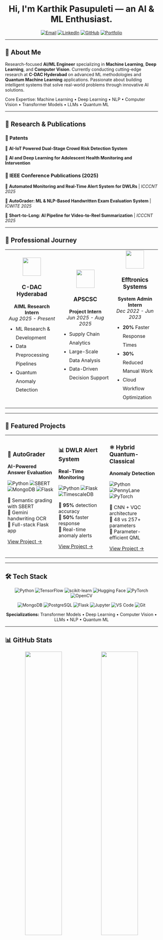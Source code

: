 <div align="center">

# Hi, I'm Karthik Pasupuleti — an AI & ML Enthusiast.


[![Email](https://img.shields.io/badge/Email-karthikpasupuletip%40gmail.com-D14836?style=for-the-badge&logo=gmail&logoColor=white)](mailto:karthikpasupuletip@gmail.com)
[![LinkedIn](https://img.shields.io/badge/LinkedIn-Connect-0077B5?style=for-the-badge&logo=linkedin&logoColor=white)](https://linkedin.com/in/karthik-pasupuleti-426238324)
[![GitHub](https://img.shields.io/badge/GitHub-Follow-181717?style=for-the-badge&logo=github&logoColor=white)](https://github.com/Karthikpasupuleti11)
[![Portfolio](https://img.shields.io/badge/Portfolio-Visit-FF6B6B?style=for-the-badge&logo=google-chrome&logoColor=white)](https://portfoliokarthik11.netlify.app)

</div>

---

## 🚀 About Me

Research-focused **AI/ML Engineer** specializing in **Machine Learning**, **Deep Learning**, and **Computer Vision**. Currently conducting cutting-edge research at **C-DAC Hyderabad** on advanced ML methodologies and **Quantum Machine Learning** applications. Passionate about building intelligent systems that solve real-world problems through innovative AI solutions.

Core Expertise: Machine Learning • Deep Learning • NLP • Computer Vision • Transformer Models • LLMs • Quantum ML

---

## 🔬 Research & Publications



### 📜 Patents



🔹 **AI-IoT Powered Dual-Stage Crowd Risk Detection System**

🔹 **AI and Deep Learning for Adolescent Health Monitoring and Intervention**



### 📄 IEEE Conference Publications (2025)



🔹 **Automated Monitoring and Real-Time Alert System for DWLRs** | *ICCCNT 2025*

🔹 **AutoGrader: ML & NLP-Based Handwritten Exam Evaluation System** | *ICWITE 2025*

🔹 **Short-to-Long: AI Pipeline for Video-to-Reel Summarization** | *ICCCNT 2025*

---

## 💼 Professional Journey

<table>
<tr>
<td width="35%">
<div align="center">
<img src="https://img.icons8.com/color/96/artificial-intelligence.png" width="60"/>
<h3>C-DAC Hyderabad</h3>
<b>AIML Research Intern</b><br/>
<i>Aug 2025 - Present</i>
</div>
<ul style="text-align: left; margin-top: 10px; line-height: 1.8;">
<li> ML Research & Development</li>
<li> Data Preprocessing Pipelines</li>
<li> Quantum Anomaly Detection</li>
</ul>
</td>

<td width="35%">
<div align="center">
<img src="https://img.icons8.com/color/96/database.png" width="60"/>
<h3>APSCSC</h3>
<b>Project Intern</b><br/>
<i>Jun 2025 - Aug 2025</i>
</div>
<ul style="text-align: left; margin-top: 10px; line-height: 1.8;">
<li> Supply Chain Analytics</li>
<li> Large-Scale Data Analysis</li>
<li> Data-Driven Decision Support</li>
</ul>
</td>

<td width="35%">
<div align="center">
<img src="https://img.icons8.com/color/96/computer.png" width="60"/>
<h3>Efftronics Systems</h3>
<b>System Admin Intern</b><br/>
<i>Dec 2022 - Jun 2023</i>
</div>
<ul style="text-align: left; margin-top: 10px; line-height: 1.8;">
<li> <b>20%</b> Faster Response Times</li>
<li> <b>30%</b> Reduced Manual Work</li>
<li> Cloud Workflow Optimization</li>
</ul>
</td>
</tr>
</table>

---

## 🎯 Featured Projects

<div align="center">

<table>
<tr>
<td width="33%">

### 🤖 AutoGrader
**AI-Powered Answer Evaluation**

![Python](https://img.shields.io/badge/Python-3776AB?style=flat-square&logo=python&logoColor=white)
![SBERT](https://img.shields.io/badge/SBERT-FF6B6B?style=flat-square)
![MongoDB](https://img.shields.io/badge/MongoDB-47A248?style=flat-square&logo=mongodb&logoColor=white)
![Flask](https://img.shields.io/badge/Flask-000000?style=flat-square&logo=flask&logoColor=white)

🔹 Semantic grading with SBERT  
🔹 Gemini handwriting OCR  
🔹 Full-stack Flask app

[View Project →](https://github.com/Karthikpasupuleti11/AI-Powered_Subjective_Answer_Evaluation_System.git)

</td>
<td width="33%">

### 📊 DWLR Alert System
**Real-Time Monitoring**

![Python](https://img.shields.io/badge/Python-3776AB?style=flat-square&logo=python&logoColor=white)
![Flask](https://img.shields.io/badge/Flask-000000?style=flat-square&logo=flask&logoColor=white)
![TimescaleDB](https://img.shields.io/badge/TimescaleDB-FDB515?style=flat-square)

🔹 **95%** detection accuracy  
🔹 **50%** faster response  
🔹 Real-time anomaly alerts

[View Project →](https://github.com/Karthikpasupuleti11/Automated-Data-Monitoring-and-Alert-System-for-DWLRs.git)

</td>
<td width="33%">

### ⚛️ Hybrid Quantum-Classical
**Anomaly Detection**

![Python](https://img.shields.io/badge/Python-3776AB?style=flat-square&logo=python&logoColor=white)
![PennyLane](https://img.shields.io/badge/PennyLane-00C7B7?style=flat-square)
![PyTorch](https://img.shields.io/badge/PyTorch-EE4C2C?style=flat-square&logo=pytorch&logoColor=white)

🔹 CNN + VQC architecture  
🔹 48 vs 257+ parameters  
🔹 Parameter-efficient QML

[View Project →](https://github.com/Karthikpasupuleti11/Hybrid_Quantum.git)

</td>
</tr>
</table>

</div>

---

## 🛠️ Tech Stack

<div align="center">

![Python](https://img.shields.io/badge/Python-3776AB?style=for-the-badge&logo=python&logoColor=white)
![TensorFlow](https://img.shields.io/badge/TensorFlow-FF6F00?style=for-the-badge&logo=tensorflow&logoColor=white)
![scikit-learn](https://img.shields.io/badge/scikit--learn-F7931E?style=for-the-badge&logo=scikit-learn&logoColor=white)
![Hugging Face](https://img.shields.io/badge/🤗_Hugging_Face-FFD21E?style=for-the-badge)
![PyTorch](https://img.shields.io/badge/PyTorch-EE4C2C?style=for-the-badge&logo=pytorch&logoColor=white)
![OpenCV](https://img.shields.io/badge/OpenCV-5C3EE8?style=for-the-badge&logo=opencv&logoColor=white)

![MongoDB](https://img.shields.io/badge/MongoDB-47A248?style=for-the-badge&logo=mongodb&logoColor=white)
![PostgreSQL](https://img.shields.io/badge/PostgreSQL-316192?style=for-the-badge&logo=postgresql&logoColor=white)
![Flask](https://img.shields.io/badge/Flask-000000?style=for-the-badge&logo=flask&logoColor=white)
![Jupyter](https://img.shields.io/badge/Jupyter-F37626?style=for-the-badge&logo=jupyter&logoColor=white)
![VS Code](https://img.shields.io/badge/VS_Code-007ACC?style=for-the-badge&logo=visual-studio-code&logoColor=white)
![Git](https://img.shields.io/badge/Git-F05032?style=for-the-badge&logo=git&logoColor=white)

**Specializations:** Transformer Models • Deep Learning • Computer Vision • LLMs • NLP • Quantum ML

</div>

---

## 📊 GitHub Stats

<div align="center">

<img src="https://github-readme-stats.vercel.app/api?username=Karthikpasupuleti11&show_icons=true&theme=tokyonight&hide_border=true&bg_color=1a1b27&title_color=70a5fd&icon_color=bf91f3&text_color=38bdae" width="49%" />
<img src="https://github-readme-streak-stats.herokuapp.com/?user=Karthikpasupuleti11&theme=tokyonight&hide_border=true&background=1a1b27&ring=70a5fd&fire=bf91f3&currStreakLabel=38bdae" width="49%" />

<img src="https://github-readme-stats.vercel.app/api/top-langs/?username=Karthikpasupuleti11&layout=compact&theme=tokyonight&hide_border=true&bg_color=1a1b27&title_color=70a5fd&text_color=38bdae" width="49%" />
<img src="https://github-readme-activity-graph.vercel.app/graph?username=Karthikpasupuleti11&theme=tokyo-night&hide_border=true&bg_color=1a1b27" width="49%" />

</div>

---

## 🏆 Achievements & Recognition

---

🔹**4x National Hackathon Winner** - 24-Hour Competitions  

🔹**Google Developer Group Vijayawada** - Active Member & Contributor  

🔹**Stanford, Harvard, Google, Databricks** - AI/ML Certifications

---

## 📬 Let's Collaborate

<div align="center">

### Open to Research Collaborations • AI/ML Projects • Technical Discussions

[![Email](https://img.shields.io/badge/📧_Email_Me-karthikpasupuletip@gmail.com-D14836?style=for-the-badge)](mailto:karthikpasupuletip@gmail.com)
[![LinkedIn](https://img.shields.io/badge/💼_Connect_on_LinkedIn-0077B5?style=for-the-badge)](https://linkedin.com/in/karthik-pasupuleti-426238324)
[![Portfolio](https://img.shields.io/badge/🌐_Visit_Portfolio-FF6B6B?style=for-the-badge)](https://portfoliokarthik11.netlify.app)

![Profile Views](https://komarev.com/ghpvc/?username=Karthikpasupuleti11&color=blueviolet&style=for-the-badge&label=PROFILE+VIEWS)

</div>

---

<div align="center">

### ⚡ "Turning Data into Intelligence, One Model at a Time" ⚡

</div>
